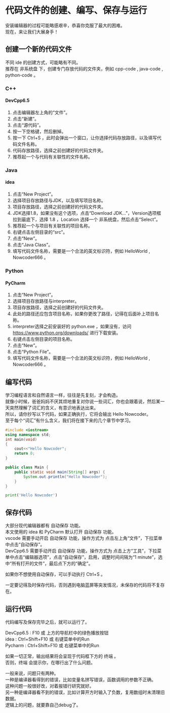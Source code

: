 # 代码文件的创建、编写、保存与运行

安装编辑器的过程可能略感艰辛，恭喜你克服了最大的困难。  
现在，来让我们大展身手！  

## 创建一个新的代码文件

不同 ide 的创建方式，可能略有不同。  
推荐在 非系统盘 下，创建专门存放代码的文件夹，例如 cpp-code , java-code , python-code 。

### C++

#### DevCpp6.5

1. 点击编辑器左上角的“文件”。
2. 点击“新建”。
3. 点击“源代码”。
4. 按一下空格键，然后删掉。
5. 按一下 Ctrl+S ，此时会弹出一个窗口，让你选择代码存放路径，以及填写代码文件名称。
6. 代码存放路径，选择之前创建好的代码文件夹。
7. 推荐起一个与代码有关联性的文件名称。

### Java

#### idea

1. 点击“New Project”。
2. 选择项目存放路径与JDK，以及填写项目名称。
3. 项目存放路径，选择之前创建好的代码文件夹。
4. JDK选择1.8，如果没有这个选项，点击“Download JDK...”，Version选项框拉到最底下，选择 1.8 ，Location 选择一个 非系统盘，然后点击“Select”。
5. 推荐起一个与项目有关联性的项目名称。
6. 右键点击左侧目录的“src”。
7. 点击“New”。
8. 点击“Java Class”。
9. 填写代码文件名称，需要是一个合法的英文标识符，例如 HelloWorld , Nowcoder666 。

### Python

#### PyCharm

1. 点击“New Project”。
2. 选择项目存放路径与interpreter。
3. 项目存放路径，选择之前创建好的代码文件夹。
4. 此处的路径还应包含项目名称，如果你更改了路径，记得在后面补上项目名称。
5. interpreter选择之前安装好的 python.exe ，如果没有，访问 https://www.python.org/downloads/ 进行下载安装。
6. 右键点击左侧目录的项目名称。
7. 点击“New”。
8. 点击“Python File”。
9. 填写代码文件名称，需要是一个合法的英文标识符，例如 HelloWorld , Nowcoder666 。

## 编写代码

学习编程语言和自然语言一样，往往是先复刻，才会构造。  
就像小时候，爸爸妈妈不厌其烦地重复对你说一些词汇，你也会跟着说，然后某一天突然理解了词汇的含义，有意识地表达出来。  
所以，请你抄写以下代码，如果正确执行，它将会输出 Hello Nowcoder。  
至于每个“词汇”有什么含义，我们将在接下来的几个章节中学习。  

``` C++ []
#include <iostream>
using namespace std;
int main(void)
{
	cout<<"Hello Nowcoder";
	return 0;
}
```
``` Java []
public class Main {
    public static void main(String[] args) {
        System.out.println("Hello Nowcoder");
    }
}
```
``` Python []
print('Hello Nowcoder')
```

## 保存代码

大部分现代编辑器都有 自动保存 功能。  
本文使用的 idea 和 PyCharm 默认打开 自动保存 功能。  
vscode 需要手动开启 自动保存 功能，操作方式为 点击左上角“文件”，下拉菜单中点击“自动保存”。  
DevCpp6.5 需要手动开启 自动保存 功能，操作方式为 点击上方“工具”，下拉菜单中点击“编辑器选项”，点击“自动保存”，启用，调整时间间隔为“1 minute”，选中“所有打开的文件”，最后点下方的“确定”。  
  
如果你不想使用自动保存，可以手动执行 Ctrl+S 。  
  
一定要记得及时保存代码，否则遇到电脑蓝屏等突发情况，未保存的代码将不复存在。  

## 运行代码

代码编写及保存完毕之后，就可以运行了。  
  
DevCpp6.5 : F10 或 上方的导航栏中的绿色播放按钮  
idea : Ctrl+Shift+F10 或 右键菜单中的Run  
Pycharm : Ctrl+Shift+F10 或 右键菜单中的Run  
  
如果一切正常，输出结果将会呈现于代码框下方的 终端 。  
否则，终端 会提示你，在哪行出了什么问题。  
  
一般来说，问题只有两种。  
一种是编译器看得到的错误，比如变量名拼写错误，函数调用的参数不正确。  
这种问题一般很好改，对着报错行研究就好。  
另一种是编译器看不到的错误，比如计算开方时输入了负数，复用数组时未清理旧数据。  
逻辑上的问题，就要靠自己debug了。  